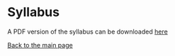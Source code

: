 # Syllabus

A PDF version of the syllabus can be downloaded [here](../course_materials/syllabus.pdf)

[Back to the main page](README.md)